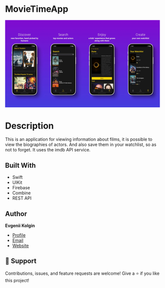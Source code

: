 # MovieTimeApp
![alt text](img/MovieTime_Frame_1920_1080.webp)
# Description
This is an application for viewing information about films, it is possible to view the biographies of actors. And also save them in your watchlist, so as not to forget. It uses the imdb API service.

## Built With
- Swift
- UIKit
- Firebase
- Combine
- REST API

## Author
**Evgenii Kolgin**

- [Profile](https://github.com/Colgates "Evgenii Kolgin")
- [Email](mailto:kolgin.ev@gmail.com?subject=Hi% "Hi!")
- [Website](https://evgeniikolgin.ru "Welcome")

## 🤝 Support
Contributions, issues, and feature requests are welcome!
Give a ⭐️ if you like this project!

